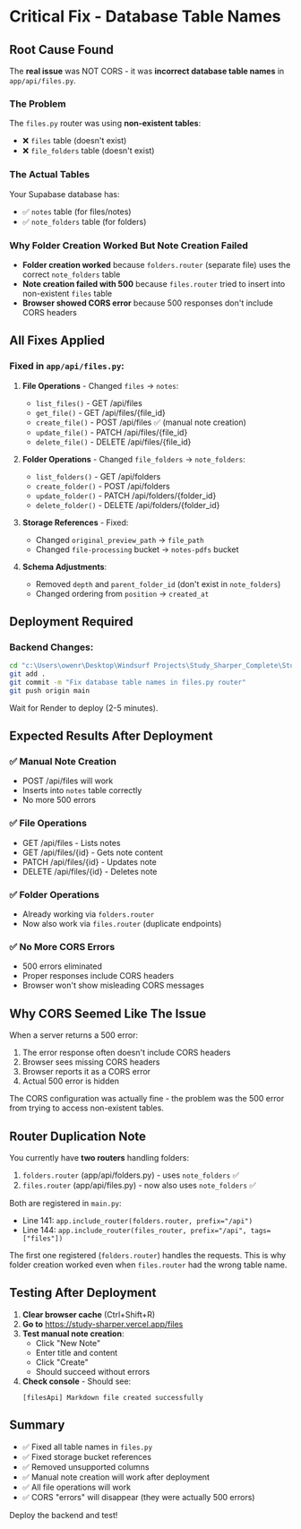 # Critical Fix - Database Table Names

## Root Cause Found

The **real issue** was NOT CORS - it was **incorrect database table names** in `app/api/files.py`.

### The Problem

The `files.py` router was using **non-existent tables**:
- ❌ `files` table (doesn't exist)
- ❌ `file_folders` table (doesn't exist)

### The Actual Tables

Your Supabase database has:
- ✅ `notes` table (for files/notes)
- ✅ `note_folders` table (for folders)

### Why Folder Creation Worked But Note Creation Failed

- **Folder creation worked** because `folders.router` (separate file) uses the correct `note_folders` table
- **Note creation failed with 500** because `files.router` tried to insert into non-existent `files` table
- **Browser showed CORS error** because 500 responses don't include CORS headers

## All Fixes Applied

### Fixed in `app/api/files.py`:

1. **File Operations** - Changed `files` → `notes`:
   - `list_files()` - GET /api/files
   - `get_file()` - GET /api/files/{file_id}
   - `create_file()` - POST /api/files ✅ (manual note creation)
   - `update_file()` - PATCH /api/files/{file_id}
   - `delete_file()` - DELETE /api/files/{file_id}

2. **Folder Operations** - Changed `file_folders` → `note_folders`:
   - `list_folders()` - GET /api/folders
   - `create_folder()` - POST /api/folders
   - `update_folder()` - PATCH /api/folders/{folder_id}
   - `delete_folder()` - DELETE /api/folders/{folder_id}

3. **Storage References** - Fixed:
   - Changed `original_preview_path` → `file_path`
   - Changed `file-processing` bucket → `notes-pdfs` bucket

4. **Schema Adjustments**:
   - Removed `depth` and `parent_folder_id` (don't exist in `note_folders`)
   - Changed ordering from `position` → `created_at`

## Deployment Required

### Backend Changes:
```bash
cd "c:\Users\owenr\Desktop\Windsurf Projects\Study_Sharper_Complete\Study_Sharper_Backend"
git add .
git commit -m "Fix database table names in files.py router"
git push origin main
```

Wait for Render to deploy (2-5 minutes).

## Expected Results After Deployment

### ✅ Manual Note Creation
- POST /api/files will work
- Inserts into `notes` table correctly
- No more 500 errors

### ✅ File Operations
- GET /api/files - Lists notes
- GET /api/files/{id} - Gets note content
- PATCH /api/files/{id} - Updates note
- DELETE /api/files/{id} - Deletes note

### ✅ Folder Operations
- Already working via `folders.router`
- Now also work via `files.router` (duplicate endpoints)

### ✅ No More CORS Errors
- 500 errors eliminated
- Proper responses include CORS headers
- Browser won't show misleading CORS messages

## Why CORS Seemed Like The Issue

When a server returns a 500 error:
1. The error response often doesn't include CORS headers
2. Browser sees missing CORS headers
3. Browser reports it as a CORS error
4. Actual 500 error is hidden

The CORS configuration was actually fine - the problem was the 500 error from trying to access non-existent tables.

## Router Duplication Note

You currently have **two routers** handling folders:
1. `folders.router` (app/api/folders.py) - uses `note_folders` ✅
2. `files.router` (app/api/files.py) - now also uses `note_folders` ✅

Both are registered in `main.py`:
- Line 141: `app.include_router(folders.router, prefix="/api")`
- Line 144: `app.include_router(files_router, prefix="/api", tags=["files"])`

The first one registered (`folders.router`) handles the requests. This is why folder creation worked even when `files.router` had the wrong table name.

## Testing After Deployment

1. **Clear browser cache** (Ctrl+Shift+R)
2. **Go to** https://study-sharper.vercel.app/files
3. **Test manual note creation**:
   - Click "New Note"
   - Enter title and content
   - Click "Create"
   - Should succeed without errors
4. **Check console** - Should see:
   ```
   [filesApi] Markdown file created successfully
   ```

## Summary

- ✅ Fixed all table names in `files.py`
- ✅ Fixed storage bucket references
- ✅ Removed unsupported columns
- ✅ Manual note creation will work after deployment
- ✅ All file operations will work
- ✅ CORS "errors" will disappear (they were actually 500 errors)

Deploy the backend and test!
